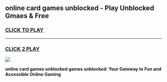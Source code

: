 
## online card games unblocked - Play Unblocked Gmaes & Free
<h3>
<a href="https://premium.freeplayer.one?title=online_card_games_unblocked&ref=20F">CLICK TO PLAY</a></h3>
<hr>

<h3>
<a href="https://premium.freeplayer.one?title=online_card_games_unblocked&ref=20F">CLICK 2 PLAY</a>
  
</h3>

<a href="https://premium.freeplayer.one?title=online_card_games_unblocked&ref=20F/"><img src="https://clearcache.store/games.png"></a>


**online card games unblocked games unblocked: Your Gateway to Fun and Accessible Online Gaming**
